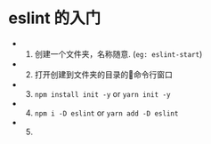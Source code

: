 # eslint 的入门

- 1. 创建一个文件夹，名称随意. (`eg: eslint-start`)

- 2. 打开创建到文件夹的目录的命令行窗口

- 3. `npm install init -y` or `yarn init -y`

- 4. `npm i -D eslint` or `yarn add -D eslint`

- 5. 
